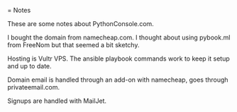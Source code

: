 = Notes

These are some notes about PythonConsole.com.

I bought the domain from namecheap.com. I thought about using pybook.ml from FreeNom but
that seemed a bit sketchy.

Hosting is Vultr VPS. The ansible playbook commands work to keep it setup and up to date.

Domain email is handled through an add-on with namecheap, goes through privateemail.com.

Signups are handled with MailJet.